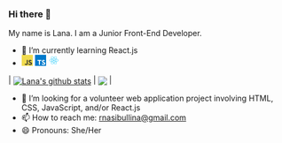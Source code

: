 ### Hi there 👋


My name is Lana. I am a Junior Front-End Developer.

- 🌱 I’m currently learning React.js
- <code><img height="20" alt="javascript" src="https://raw.githubusercontent.com/github/explore/80688e429a7d4ef2fca1e82350fe8e3517d3494d/topics/javascript/javascript.png"></code>
<code><img height="20" alt="typescript" src="https://raw.githubusercontent.com/github/explore/80688e429a7d4ef2fca1e82350fe8e3517d3494d/topics/typescript/typescript.png"></code>
<code><img height="20" alt="react" src="https://raw.githubusercontent.com/github/explore/80688e429a7d4ef2fca1e82350fe8e3517d3494d/topics/react/react.png"></code>


| <a href="https://github.com/anuraghazra/github-readme-stats"><img align="center" height="180em" src="https://github-readme-stats.vercel.app/api?username=lanasussman&show_icons=true&include_all_commits=true&theme=vue-dark&hide_border=true" alt="Lana's github stats" /></a> | <a href="https://github.com/lanasussman/github-readme-stats"><img align="center" height="180em" src="https://github-readme-stats.vercel.app/api/top-langs/?username=lanasussman&layout=compact&theme=vue-dark&hide_border=true" /></a> |


- 👯 I’m looking for a volunteer web application project involving HTML, CSS, JavaScript, and/or React.js
- 📫 How to reach me: rnasibullina@gmail.com
- 😄 Pronouns: She/Her

